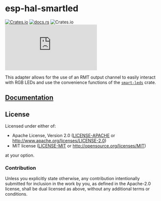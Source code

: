 # esp-hal-smartled

[![Crates.io](https://img.shields.io/crates/v/esp-hal-smartled?labelColor=1C2C2E&color=C96329&logo=Rust&style=flat-square)](https://crates.io/crates/esp-hal-smartled)
[![docs.rs](https://img.shields.io/docsrs/esp-hal-smartled?labelColor=1C2C2E&color=C96329&logo=rust&style=flat-square)](https://docs.rs/esp-hal-smartled)
![Crates.io](https://img.shields.io/crates/l/esp-hal-smartled?labelColor=1C2C2E&style=flat-square)
[![Matrix](https://img.shields.io/matrix/esp-rs:matrix.org?label=join%20matrix&labelColor=1C2C2E&color=BEC5C9&logo=matrix&style=flat-square)](https://matrix.to/#/#esp-rs:matrix.org)

This adapter allows for the use of an RMT output channel to easily interact with RGB LEDs and use the convenience functions of the [`smart-leds`](https://crates.io/crates/smart-leds) crate.

## [Documentation]

[documentation]: https://docs.rs/esp-hal-smartled/

## License

Licensed under either of:

- Apache License, Version 2.0 ([LICENSE-APACHE](../LICENSE-APACHE) or http://www.apache.org/licenses/LICENSE-2.0)
- MIT license ([LICENSE-MIT](../LICENSE-MIT) or http://opensource.org/licenses/MIT)

at your option.

### Contribution

Unless you explicitly state otherwise, any contribution intentionally submitted for inclusion in
the work by you, as defined in the Apache-2.0 license, shall be dual licensed as above, without
any additional terms or conditions.
